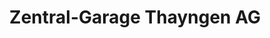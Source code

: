 ---
title: "Zentral-Garage Thayngen AG"
url: /thayngen/zentral-garage-thayngen-ag/
shop: Autohaus
---